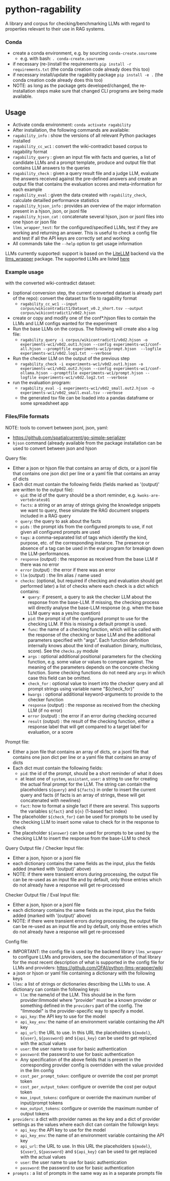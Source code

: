 # python-ragability

A library and corpus for checking/benchmarking LLMs with regard to properties relevant to their use in RAG 
systems.

### Conda

* create a conda environment, e.g. by sourcing `conda-create.sourceme`
  * e.g. with bash: `. conda-create.sourceme`
* if necessary (re-)install the requirements `pip install -r requirements.txt` (the conda creation code already does this too)
* if necessary install/update the ragability package `pip install -e .` (the conda creation code already does this too)
* NOTE: as long as the package gets developed/changed, the re-installation steps make sure that changed CLI programs
  are being made available. 

## Usage

* Activate conda environment: `conda activate ragability` 
* After installation, the following commands are available:
* `ragability_info` : show the versions of all relevant Python packages installed
* `ragability_cc_wc1` : convert the wiki-contradict based corpus to ragability format
* `ragability_query` : given an input file with facts and queries, a list of candidate LLMs and a prompt template, produce and output file that contains 
  LLM answers to the queries 
* `ragability_check` : given a query result file and a judge LLM, evaluate the answers received against the pre-defined answers and create an output file that contains the evaluation scores and meta-information for each example
* `ragability_eval` : given the data created with `ragability_check`, calculate detailled performance statistics
* `ragability_hjson_info` : provides an overview of the major information present in a hjson, json, or jsonl file
* `ragability_hjson_cat` : concatenate several hjson, json or jsonl files into one hjson or json file
* `llms_wrapper_test`: for the configured/specified LLMs, test if they are working and returning an answer. This is useful to check a config file and
   test if all the API keys are correctly set and working
* All commands take the `--help` option to get usage information

LLMs currently supported: support is based on the [LiteLLM](https://github.com/BerriAI/litellm) backend via the [llms_wrapper](https://github.com/OFAI/python-llms-wrapper/) package. The supported LLMs are listed [here](https://docs.litellm.ai/docs/providers/)

### Example usage

with the converted wiki-contradict dataset:

* (optional conversion step, the current converted dataset is already part of the repo): convert the dataset tsv file to ragability format
  * `ragability_cc_wc1 --input corpus/wikicontradict1/Dataset_v0.2_short.tsv --output corpus/wikicontradict1/v0d2.hjson`
* create or copy and modify one of the conf*.hjson files to contain the LLMs and LLM configs wanted for the experiment
* Run the base LLMs on the corpus. The following will create also a log file:
  * `ragability_query -i corpus/wikicontradict1/v0d2.hjson -o experiments-wc1/v0d2.out1.hjson --config experiments-wc1/conf-all.hjson --promptfile experiments-wc1/prompt.hjson  --logfile experiments-wc1/v0d2.log1.txt  --verbose`
* Run the checker LLM on the output of the previous step
  * `ragability_check -i experiments-wc1/v0d2.out1.hjson -o experiments-wc1/v0d2.out2.hjson --config experiments-wc1/conf-ollama.hjson --promptfile experiments-wc1/prompt.hjson --logfile experiments-wc1/v0d2.log2.txt --verbose`
* run the evaluation program:
  * `ragability_eval -i experiments-wc1/v0d2_small.out2.hjson -o experiments-wc1/v0d2_small.eval.tsv --verbose`
  * the generated tsv file can be loaded into a pandas dataframe or some spreadsheet app

### Files/File formats

NOTE: tools to convert between jsonl, json, yaml:

* https://github.com/spatialcurrent/go-simple-serializer
* `hjson` command (already available from the package installation can be used to convert between json and hjson

Query file:

* Either a json or hjson file that contains an array of dicts, or a jsonl file that contains one json dict per line or a yaml file that 
  contains an array of dicts
* Each dict must contain the following fields (fields marked as '(output)' are written to the output file):
  * `qid`: the id of the query should be a short reminder, e.g. `kwoks-are-vertebrates01`
  * `facts`: a string or an array of strings giving the knowledge snippets we want to query, these simulate the RAG document snippets included in a RAG query
  * `query`: the query to ask about the facts
  * `pids` : the prompt ids from the configured prompts to use, if not given all configured prompts are used
  * `tags`: a comma-separated list of tags which identify the kind, purpose, etc. of the corresponding instance. The presence or absence of a tag
        can be used in the eval program for breakign down the LLM-performances. 
  * `response` (output) : the response as received from the base LLM if there was no error
  * `error` (output) : the error if there was an error 
  * `llm` (output) : the llm alias / name used 
  * `checks`: (optional, but required if checking and evaluation should get performed later) a list of checks where each check is a dict which contains:
    * `query`: if present, a query to ask the checker LLM about the response from the base-LLM. If missing, the checking process will directly analyse
       the base-LLM response (e.g. when the base LLM query was a yes/no question)
    * `pid`: the prompt id of the configured prompt to use for the checking LLM. If this is missing a default prompt is used.
    * `func`: the name of a checking function, which will be called with the response of the checking or base LLM and the additional parameters specified with "args". Each function definition internally knows about the kind of evaluation (binary, multiclass, score). See the `checks.py` module
    * `args` : optional additional positional parameters for the checking function, e.g. some value or values to compare against. The meaning of the parameters depends on the concrete checking function. Some checking functions do not need any `args` in which case this field can be omitted. 
    * `check_for` : optional value to insert into the checker query and all prompt strings using variable name "${check_for}" 
    * `kwargs` : optional additional keyword-arguments to provide to the checker function
    * `response` (output) : the response as received from the checking LLM (if no error)
    * `error` (output) : the error if an error during checking occurred
    * `result` (output) : the result of the checking function, either a response label that will get compared to a target label for evaluation, or a score
          
Prompt file:

* Either a json file that contains an array of dicts, or a jsonl file that contains one json dict per line or a yaml file that
  contains an array of dicts
* Each dict must contain the following fields:
  * `pid`:  the id of the prompt, should be a short reminder of what it does
  * at least one of `system`, `assistant`, `user`: a string to use for creating the actual final prompt for the LLM. The string can contain
    the placeholders `${query}` and `${facts}` in order to insert the current query and facts (if facts is an array of strings, these will get 
    concatenated with newlines)
  * `fact`: how to format a single fact if there are several. This supports the variables `${fact}` and `${n}` (1-based fact index)
* The placeholder `${check_for}` can be used for prompts to be used by the checking LLM to insert some value to check for in the response to check
* The placeholder `${answer}` can be used for prompts to be used by the checking LLM to insert the response from the base-LLM to check

Query Output file / Checker Input file:

* Either a json, hjson or a jsonl file
* each dictionary contains the same fields as the input, plus the fields added (marked with '(output)' above)
* NOTE: if there were transient errors during processing, the output file can be re-used as an input file and by default, 
  only those entries which do not already have a response will get re-processed
  
Checker Output file / Eval Input file:

* Either a json, hjson or a jsonl file 
* each dictionary contains the same fields as the input, plus the fields added (marked with '(output)' above)
* NOTE: if there were transient errors during processing, the output file can be re-used as an input file and by default, 
  only those entries which do not already have a response will get re-processed

Config file:

* IMPORTANT: the config file is used by the backend library `llms_wrapper` to configure LLMs and providers, see the documentation
  of that library for the most recent description of what is supported in the config file for LLMs and providers: 
  https://github.com/OFAI/python-llms-wrapper/wiki
* a json or hjson or yaml file containing a dictionary with the following keys
* `llms`: a list of strings or dictionaries describing the LLMs to use. A dictionary can contain the following keys:
  * `llm`: the name/id of the LLM. This should be in the form provider:llmmodel where "provider" must be a known provider or something defined in the 
     `providers` part of the config. The "llmmodel" is the provider-specific way to specify a model.
  * `api_key`: the API key to use for the model
  * `api_key_env`: the name of an environment variable containing the API key
  * `api_url`: the URL to use. In this URL the placeholders `${model}`, `${user}`, `${password}` and `${api_key}` can be used to get replaced 
     with the actual values
  * `user`: the user name to use for basic authentication 
  * `password`: the password to use for basic authentication
  * Any specification of the above fields that is present in the corresponding provider config is overridden with the value provided in the llm config
  * `cost_per_prompt_token`: configure or override the cost per prompt token
  * `cost_per_output_token`: configure or override the cost per output token
  * `max_input_tokens`: configure or override the maximum number of input/prompt tokens
  * `max_output_tokens`: configure or override the maximum number of output tokens
* `providers`: a dict with provider names as the key and a dict of provider settings as the values where each dict can contain the followign keys:
  * `api_key`: the API key to use for the model
  * `api_key_env`: the name of an environment variable containing the API key
  * `api_url`: the URL to use. In this URL the placeholders `${model}`, `${user}`, `${password}` and `${api_key}` can be used to get replaced 
     with the actual values
  * `user`: the user name to use for basic authentication 
  * `password`: the password to use for basic authentication
* `prompts` : a list of prompts in the same way as in a separate prompts file


